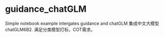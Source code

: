 # guidance_chatGLM
Simple notebook example intergates  guidance and chatGLM 
集成中文大模型chatGLM6B2. 满足分类模型打标，COT需求。

